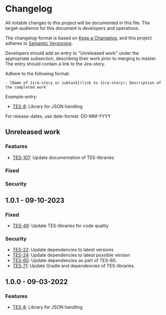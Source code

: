 # Changelog

All notable changes to this project will be documented in this file. The target-audience for this document
is developers and operations.

The changelog-format is based on [Keep a Changelog](https://keepachangelog.com/en/1.0.0/), and this project
adheres to [Semantic Versioning](https://semver.org/spec/v2.0.0.html).

Developers should add an entry to "Unreleased work" under the appropriate subsection, describing their work
_prior_ to merging to master. The entry should contain a link to the Jira-story.

Adhere to the following format:
```
- [Name of Jira-story or subtask](link to Jira-story): Description of the completed work`
```
Example-entry:

- [TES-8](https://sunepoulsen.atlassian.net/browse/TES-8): Library for JSON handling

For release-dates, use date-format: DD-MM-YYYY

## Unreleased work

### Features

- [TES-107](https://sunepoulsen.atlassian.net/browse/TES-107): Update documentation of TES-libraries

### Fixed

### Security

## 1.0.1 - 09-10-2023

### Fixed

- [TES-49](https://sunepoulsen.atlassian.net/browse/TES-49): Update TES-libraries for code quality

### Security

- [TES-22](https://sunepoulsen.atlassian.net/browse/TES-22): Update dependencies to latest versions
- [TES-24](https://sunepoulsen.atlassian.net/browse/TES-24): Update dependencies to latest possible version
- [TES-60](https://sunepoulsen.atlassian.net/browse/TES-60): Update dependencies as part of TES-60.
- [TES-71](https://sunepoulsen.atlassian.net/browse/TES-71): Update Gradle and dependencies of TES-libraries.

## 1.0.0 - 09-03-2022

### Features

- [TES-8](https://sunepoulsen.atlassian.net/browse/TES-8): Library for JSON handling
